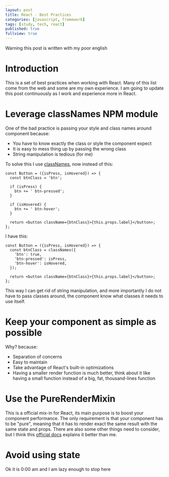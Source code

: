 ```yaml
---
layout: post
title: React - Best Practices
categories: [javascript, framework]
tags: [study, tech, react]
published: true
fullview: true
---
```


Warning this post is written with my poor english

# Introduction

This is a set of best practices when working with React. Many of this list come from the web and some are my own experience. I am going to update this post continuously as I work and experience more in React.

# Leverage classNames NPM module

One of the bad practice is passing your style and class names around component because:
- You have to know exactly the class or style the component expect
- It is easy to mess thing up by passing the wrong class
- String manipulation is tedious (for me)

To solve this I use [classNames](https://github.com/JedWatson/classnames), now instead of this:

    const Button = ({isPress, isHovered}) => {
      const btnClass = 'btn';

      if (isPress) {
        btn += ' btn-pressed';
      }

      if (isHovered) {
        btn += ' btn-hover';
      }

      return <button className={btnClass}>{this.props.label}</button>;
    };

I have this:

    const Button = ({isPress, isHovered}) => {
      const btnClass = classNames({
        'btn': true,
        'btn-pressed': isPress,
        'btn-hover': isHovered,
      });

      return <button className={btnClass}>{this.props.label}</button>;
    };

This way I can get rid of string manipulation, and more importantly I do not have to pass classes around, the component know what classes it needs to use itself.

# Keep your component as simple as possible

Why? because:

- Separation of concerns
- Easy to maintain
- Take advantage of React's built-in optimizations
- Having a smaller render function is much better, think about it like having a small function instead of a big, fat, thousand-lines function

# Use the PureRenderMixin

This is a official mix-in for React, its main purpose is to boost your component performance. The only requirement is that your component has to be "pure", meaning that it has to render exact the same result with the same state and props. There are also some other things need to consider, but I think this [official docs](https://facebook.github.io/react/docs/pure-render-mixin.html) explains it better than me.

# Avoid using state

Ok it is 0:00 am and I am lazy enough to stop here
